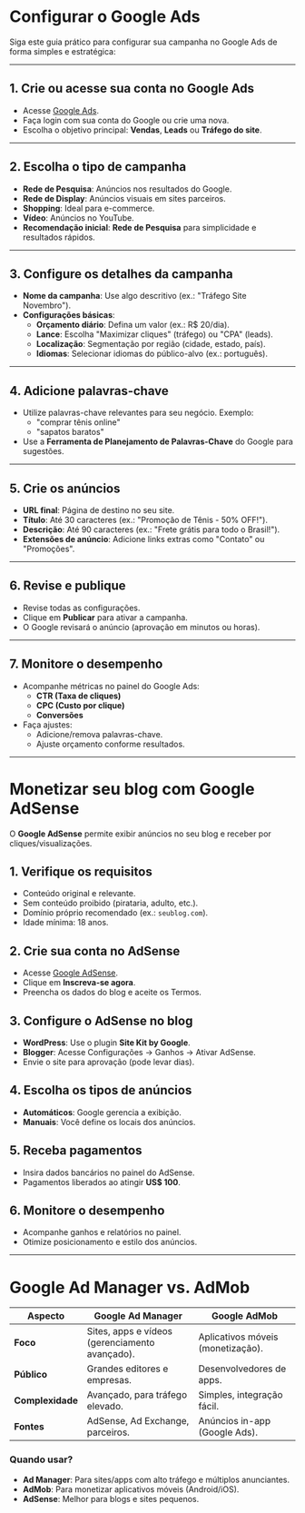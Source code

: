 # Configurar o Google Ads

Siga este guia prático para configurar sua campanha no Google Ads de forma simples e estratégica:

---

## 1. Crie ou acesse sua conta no Google Ads

- Acesse [Google Ads](https://ads.google.com).
- Faça login com sua conta do Google ou crie uma nova.
- Escolha o objetivo principal: **Vendas**, **Leads** ou **Tráfego do site**.

---

## 2. Escolha o tipo de campanha

- **Rede de Pesquisa**: Anúncios nos resultados do Google.
- **Rede de Display**: Anúncios visuais em sites parceiros.
- **Shopping**: Ideal para e-commerce.
- **Vídeo**: Anúncios no YouTube.
- **Recomendação inicial**: **Rede de Pesquisa** para simplicidade e resultados rápidos.

---

## 3. Configure os detalhes da campanha

- **Nome da campanha**: Use algo descritivo (ex.: "Tráfego Site Novembro").
- **Configurações básicas**:
  - **Orçamento diário**: Defina um valor (ex.: R$ 20/dia).
  - **Lance**: Escolha "Maximizar cliques" (tráfego) ou "CPA" (leads).
  - **Localização**: Segmentação por região (cidade, estado, país).
  - **Idiomas**: Selecionar idiomas do público-alvo (ex.: português).

---

## 4. Adicione palavras-chave

- Utilize palavras-chave relevantes para seu negócio. Exemplo:
  - "comprar tênis online"
  - "sapatos baratos"
- Use a **Ferramenta de Planejamento de Palavras-Chave** do Google para sugestões.

---

## 5. Crie os anúncios

- **URL final**: Página de destino no seu site.
- **Título**: Até 30 caracteres (ex.: "Promoção de Tênis - 50% OFF!").
- **Descrição**: Até 90 caracteres (ex.: "Frete grátis para todo o Brasil!").
- **Extensões de anúncio**: Adicione links extras como "Contato" ou "Promoções".

---

## 6. Revise e publique

- Revise todas as configurações.
- Clique em **Publicar** para ativar a campanha.
- O Google revisará o anúncio (aprovação em minutos ou horas).

---

## 7. Monitore o desempenho

- Acompanhe métricas no painel do Google Ads:
  - **CTR (Taxa de cliques)**
  - **CPC (Custo por clique)**
  - **Conversões**
- Faça ajustes:
  - Adicione/remova palavras-chave.
  - Ajuste orçamento conforme resultados.

---

# Monetizar seu blog com Google AdSense

O **Google AdSense** permite exibir anúncios no seu blog e receber por cliques/visualizações.

## 1. Verifique os requisitos

- Conteúdo original e relevante.
- Sem conteúdo proibido (pirataria, adulto, etc.).
- Domínio próprio recomendado (ex.: `seublog.com`).
- Idade mínima: 18 anos.

## 2. Crie sua conta no AdSense

- Acesse [Google AdSense](https://www.google.com/adsense).
- Clique em **Inscreva-se agora**.
- Preencha os dados do blog e aceite os Termos.

## 3. Configure o AdSense no blog

- **WordPress**: Use o plugin **Site Kit by Google**.
- **Blogger**: Acesse Configurações → Ganhos → Ativar AdSense.
- Envie o site para aprovação (pode levar dias).

## 4. Escolha os tipos de anúncios

- **Automáticos**: Google gerencia a exibição.
- **Manuais**: Você define os locais dos anúncios.

## 5. Receba pagamentos

- Insira dados bancários no painel do AdSense.
- Pagamentos liberados ao atingir **US$ 100**.

## 6. Monitore o desempenho

- Acompanhe ganhos e relatórios no painel.
- Otimize posicionamento e estilo dos anúncios.

---

# Google Ad Manager vs. AdMob

| **Aspecto**      | **Google Ad Manager**                          | **Google AdMob**                  |
| ---------------- | ---------------------------------------------- | --------------------------------- |
| **Foco**         | Sites, apps e vídeos (gerenciamento avançado). | Aplicativos móveis (monetização). |
| **Público**      | Grandes editores e empresas.                   | Desenvolvedores de apps.          |
| **Complexidade** | Avançado, para tráfego elevado.                | Simples, integração fácil.        |
| **Fontes**       | AdSense, Ad Exchange, parceiros.               | Anúncios in-app (Google Ads).     |

### Quando usar?

- **Ad Manager**: Para sites/apps com alto tráfego e múltiplos anunciantes.
- **AdMob**: Para monetizar aplicativos móveis (Android/iOS).
- **AdSense**: Melhor para blogs e sites pequenos.
